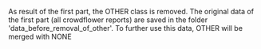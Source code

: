 As result of the first part, the OTHER class is removed. The original data of the first part (all crowdflower reports) are saved in the folder 'data_before_removal_of_other'. To further use this data, OTHER will be merged with NONE

